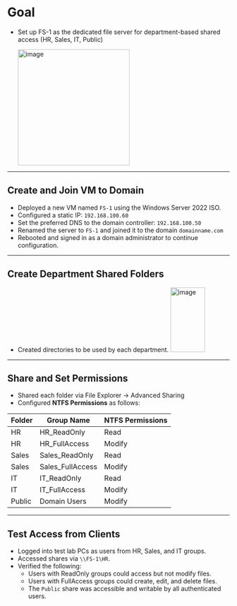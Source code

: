 # Goal
- Set up FS-1 as the dedicated file server for department-based shared access (HR, Sales, IT, Public)

  <img width="253" height="262" alt="image" src="https://github.com/user-attachments/assets/4872550a-64da-475b-afa6-d7afb667f715" />

---

## Create and Join VM to Domain
- Deployed a new VM named `FS-1` using the Windows Server 2022 ISO.
- Configured a static IP: `192.168.100.60`
- Set the preferred DNS to the domain controller: `192.168.100.50`
- Renamed the server to `FS-1` and joined it to the domain `domainname.com`
- Rebooted and signed in as a domain administrator to continue configuration.

---

## Create Department Shared Folders
- Created directories to be used by each department.
  <img width="78" height="146" alt="image" src="https://github.com/user-attachments/assets/87fc6485-7481-4e40-bc87-5762b7b3221b" />

---

## Share and Set Permissions
- Shared each folder via File Explorer → Advanced Sharing
- Configured **NTFS Permissions** as follows:

| Folder | Group Name         | NTFS Permissions |
|--------|--------------------|------------------|
| HR     | HR_ReadOnly        | Read             |
| HR     | HR_FullAccess      | Modify           |
| Sales  | Sales_ReadOnly     | Read             |
| Sales  | Sales_FullAccess   | Modify           |
| IT     | IT_ReadOnly        | Read             |
| IT     | IT_FullAccess      | Modify           |
| Public | Domain Users       | Modify           |

---

## Test Access from Clients
- Logged into test lab PCs as users from HR, Sales, and IT groups.
- Accessed shares via `\\FS-1\HR`.
- Verified the following:
  - Users with ReadOnly groups could access but not modify files.
  - Users with FullAccess groups could create, edit, and delete files.
  - The `Public` share was accessible and writable by all authenticated users.










